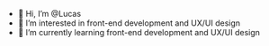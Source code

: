 - 👋 Hi, I’m @Lucas
- 👀 I’m interested in front-end development and UX/UI design
- 🌱 I’m currently learning front-end development and UX/UI design

<!---
dimsumshifu/dimsumshifu is a ✨ special ✨ repository because its `README.md` (this file) appears on your GitHub profile.
You can click the Preview link to take a look at your changes.
--->
